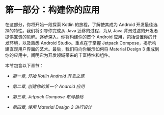 # 第一部分：构建你的应用

在这部分，你将开始一段探索 Kotlin 的旅程，了解使其成为 Android 开发最佳选择的特性。我们将引导你完成从 Java 迁移的过程，为从 Java 背景过渡的开发者提供宝贵的见解。逐步深入，你将构建你的首个 Android 应用，包括设置你的开发环境，以及熟悉 Android Studio。重点在于掌握 Jetpack Compose，揭示构建直观用户界面的艺术。最后，我们将向你展示如何将 Material Design 3 集成到你的应用中，阐明它为开发领域带来的丰富特性和组件。

本节包含以下章节：

+   *第一章*, *开始 Kotlin Android 开发之旅*

+   *第二章*, *创建你的第一个 Android 应用*

+   *第三章*, *Jetpack Compose 布局基础*

+   *第四章*, *使用 Material Design 3 进行设计*
